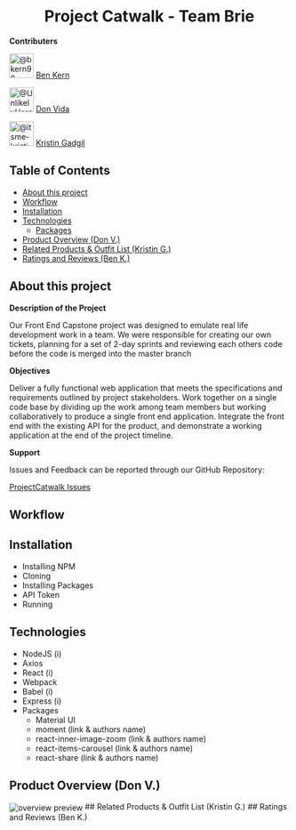 <h1 align="center">Project Catwalk - Team Brie</h2>

<b align="center">Contributers</b>

<img class="avatar avatar-user" src="https://avatars.githubusercontent.com/u/69761087?s=88&amp;v=4" width="44" height="44" alt="@bkern98"> [Ben Kern](https://github.com/bkern98)

<img class="avatar avatar-user" src="https://avatars.githubusercontent.com/u/23545273?s=88&amp;v=4" width="44" height="44" alt="@UnlikelyHero"> [Don Vida](https://github.com/UnlikelyHero)

<img class="avatar avatar-user" src="https://avatars.githubusercontent.com/u/84642987?s=88&amp;v=4" width="44" height="44" alt="@itsme-kristin"> [Kristin Gadgil](https://github.com/itsme-kristin)</h3>

## Table of Contents
 - [About this project](#about)
 - [Workflow](#workflow)
 - [Installation](#install)
 - [Technologies](#technologies)
   - [Packages](#packages)
 - [Product Overview (Don V.)](#overview)
 - [Related Products & Outfit List (Kristin G.)](#products)
 - [Ratings and Reviews (Ben K.)](#reviews)



## About this project<a name="about"></a>

**Description of the Project**

Our Front End Capstone project was designed to emulate real life development work in a team. We were responsible for creating our own tickets, planning for a set of 2-day sprints and reviewing each others code before the code is merged into the master branch


**Objectives**

Deliver a fully functional web application that meets the specifications and requirements outlined by project stakeholders. Work together on a single code base by dividing up the work among team members but working collaboratively to produce a single front end application. Integrate the front end with the existing API for the product, and demonstrate a working application at the end of the project timeline.

**Support**

Issues and Feedback can be reported through our GitHub Repository:

[ProjectCatwalk Issues](https://github.com/HR-TeamBrie-FEC/ProjectCatwalk/issues)

## Workflow <a name="workflow"></a>

## Installation <a name="install"></a>
- Installing NPM
- Cloning
- Installing Packages
- API Token
- Running

## Technologies <a name="technologies"></a>
- NodeJS (i)
- Axios
- React (i)
- Webpack
- Babel (i)
- Express (i)
- Packages <a name="packages"></a>
  - Material UI
  - moment (link & authors name)
  - react-inner-image-zoom (link & authors name)
  - react-items-carousel (link & authors name)
  - react-share (link & authors name)

## Product Overview (Don V.) <a name="overview"></a>
<img src="https://take.ms/kWDqm" alt="overview preview" align="center">
## Related Products & Outfit List (Kristin G.) <a name="products"></a>
## Ratings and Reviews (Ben K.) <a name="reviews"></a>

